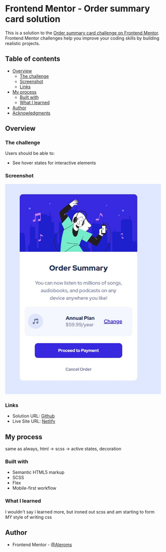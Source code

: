 # Frontend Mentor - Order summary card solution

This is a solution to the [Order summary card challenge on Frontend Mentor](https://www.frontendmentor.io/challenges/order-summary-component-QlPmajDUj). Frontend Mentor challenges help you improve your coding skills by building realistic projects. 

## Table of contents

- [Overview](#overview)
  - [The challenge](#the-challenge)
  - [Screenshot](#screenshot)
  - [Links](#links)
- [My process](#my-process)
  - [Built with](#built-with)
  - [What I learned](#what-i-learned)
- [Author](#author)
- [Acknowledgments](#acknowledgments)

## Overview

### The challenge

Users should be able to:

- See hover states for interactive elements

### Screenshot

![](./cap.JPG)
### Links

- Solution URL: [Github](https://github.com/Aleroms/FrontendMentor-Projects)
- Live Site URL: [Netlify](https://fancy-paletas-6a4365.netlify.app/)

## My process
  same as always, html -> scss -> active states, decoration
### Built with

- Semantic HTML5 markup
- SCSS
- Flex
- Mobile-first workflow

### What I learned

  I wouldn't say i learned more, but ironed out scss and am starting to form *MY* style of writing css

## Author

- Frontend Mentor - [@Aleroms](https://www.frontendmentor.io/profile/aleroms)